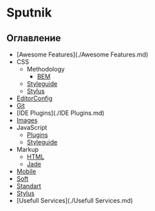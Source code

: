 # Sputnik

## Оглавление
- [Awesome Features](./Awesome Features.md)
- CSS
  - Methodology
    - [BEM](./CSS/Methodology/BEM.md)
  - [Styleguide](./CSS/Styleguide.md)
  - [Stylus](./CSS/Stylus.md)
- [EditorConfig](./EditorConfig.md)
- [Git](./Git.md)
- [IDE Plugins](./IDE Plugins.md)
- [Images](./Images.md)
- JavaScript
  - [Plugins](./JavaScript/Plugins.md)
  - [Styleguide](./JavaScript/Styleguide.md)
- Markup
  - [HTML](./Markup/HTML.md)
  - [Jade](./Markup/Jade.md)
- [Mobile](./Mobile.md)
- [Soft](./Soft.md)
- [Standart](./Standart.md)
- [Stylus](./Stylus.md)
- [Usefull Services](./Usefull Services.md)
